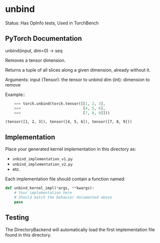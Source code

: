 # unbind

Status: Has OpInfo tests, Used in TorchBench

## PyTorch Documentation

unbind(input, dim=0) -> seq

Removes a tensor dimension.

Returns a tuple of all slices along a given dimension, already without it.

Arguments:
    input (Tensor): the tensor to unbind
    dim (int): dimension to remove

Example::

```python
    >>> torch.unbind(torch.tensor([[1, 2, 3],
    >>>                            [4, 5, 6],
    >>>                            [7, 8, 9]]))
```
    (tensor([1, 2, 3]), tensor([4, 5, 6]), tensor([7, 8, 9]))

## Implementation

Place your generated kernel implementation in this directory as:
- `unbind_implementation_v1.py`
- `unbind_implementation_v2.py`
- etc.

Each implementation file should contain a function named:
```python
def unbind_kernel_impl(*args, **kwargs):
    # Your implementation here
    # Should match the behavior documented above
    pass
```

## Testing

The DirectoryBackend will automatically load the first implementation file found in this directory.
